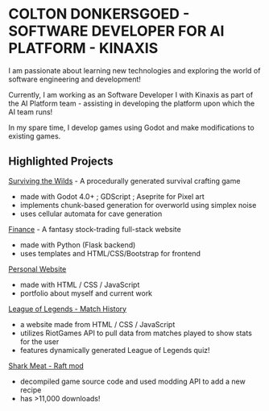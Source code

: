 # COLTON DONKERSGOED - SOFTWARE DEVELOPER FOR AI PLATFORM - KINAXIS
I am passionate about learning new technologies and exploring the world of software engineering and development!

Currently, I am working as an Software Developer I with Kinaxis as part of the AI Platform team - assisting in developing the platform upon which the AI team runs!

In my spare time, I develop games using Godot and make modifications to existing games.

## Highlighted Projects ##

[Surviving the Wilds](https://github.com/greatcoltini/game_website/tree/main) - A procedurally generated survival crafting game
- made with Godot 4.0+ ; GDScript ; Aseprite for Pixel art
- implements chunk-based generation for overworld using simplex noise
- uses cellular automata for cave generation

[Finance](https://github.com/greatcoltini/finance) - A fantasy stock-trading full-stack website
- made with Python (Flask backend)
- uses templates and HTML/CSS/Bootstrap for frontend

[Personal Website](www.coltondonkersgoed.com) 
- made with HTML / CSS / JavaScript
- portfolio about myself and current work

[League of Legends - Match History](https://greatcoltini.github.io/homepageCS50/summoner_info.html)
- a website made from HTML / CSS / JavaScript
- utilizes RiotGames API to pull data from matches played to show stats for the user
- features dynamically generated League of Legends quiz!

[Shark Meat - Raft mod](https://www.raftmodding.com/mods/shark-meat-from-shark-head)
- decompiled game source code and used modding API to add a new recipe
- has >11,000 downloads!

